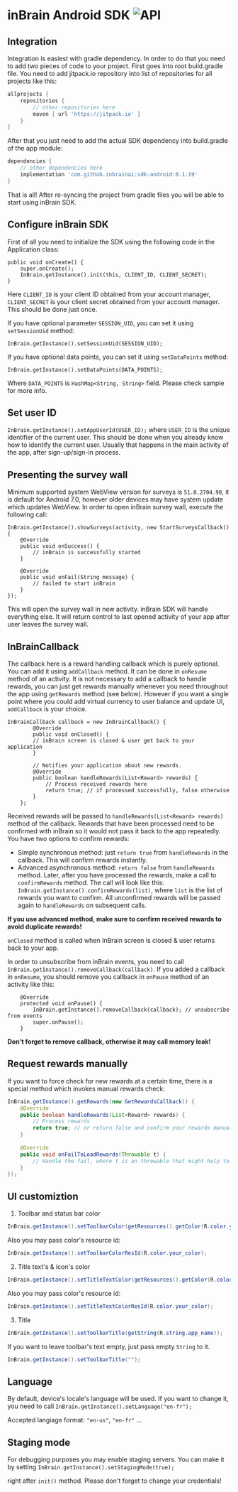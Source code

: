 #  inBrain Android SDK ![API](https://img.shields.io/badge/API-16%2B-brightgreen.svg?style=flat) 
## Integration
Integration is easiest with gradle dependency. In order to do that you need to add two pieces of code to your project. First goes into root build.gradle file. You need to add jitpack.io repository into list of repositories for all projects like this:
```groovy
allprojects {
    repositories {
        // other repositories here
        maven { url 'https://jitpack.io' }
    }
}
```
After that you just need to add the actual SDK dependency into build.gradle of the app module:
```groovy
dependencies {  
    // other dependencies here
    implementation 'com.github.inbrainai:sdk-android:0.1.19'  
}
```
That is all! After re-syncing the project from gradle files you will be able to start using inBrain SDK.

## Configure inBrain SDK
First of all you need to initialize the SDK using the following code in the Application class:
```
public void onCreate() {
    super.onCreate();
    InBrain.getInstance().init(this, CLIENT_ID, CLIENT_SECRET);
}
```

Here `CLIENT_ID` is your client ID obtained from your account manager, `CLIENT_SECRET` is your client secret obtained from your account manager. This should be done just once.

If you have optional parameter `SESSION_UID`, you can set it using `setSessionUid` method:
```
InBrain.getInstance().setSessionUid(SESSION_UID);
```

If you have optional data points, you can set it using `setDataPoints` method:
```
InBrain.getInstance().setDataPoints(DATA_POINTS);
```
Where `DATA_POINTS` is `HashMap<String, String>` field. Please check sample for more info.

## Set user ID
`InBrain.getInstance().setAppUserId(USER_ID);` where `USER_ID` is the unique identifier of the current user. This should be done when you already know how to identify the current user. Usually that happens in the main activity of the app, after sign-up/sign-in process.

## Presenting the survey wall
Minimum supported system WebView version for surveys is `51.0.2704.90`, it is default for Android 7.0, however older devices may have system update which updates WebView.
In order to open inBrain survey wall, execute the following call:
```
InBrain.getInstance().showSurveys(activity, new StartSurveysCallback() {
    @Override
    public void onSuccess() {
		// inBrain is successfully started
    }

    @Override
    public void onFail(String message) {
		// failed to start inBrain
    }
});
```
This will open the survey wall in new activity. inBrain SDK will handle everything else. It will return control to last opened activity of your app after user leaves the survey wall.

## InBrainCallback
The callback here is a reward handling callback which is purely optional. You can add it using `addCallback` method. It can be done in `onResume` method of an activity. It is not necessary to add a callback to handle rewards, you can just get rewards manually whenever you need throughout the app using `getRewards` method (see below). However if you want a single point where you could add virtual currency to user balance and update UI, `addCallback` is your choice.

```
InBrainCallback callback = new InBrainCallback() {
        @Override
        public void onClosed() {
        // inBrain screen is closed & user get back to your application
        }

        // Notifies your application about new rewards.
        @Override  
        public boolean handleRewards(List<Reward> rewards) {
            // Process received rewards here
            return true; // if processed successfully, false otherwise
        }  
    };
```
Received rewards will be passed to `handleRewards(List<Reward> rewards)` method of the callback. Rewards that have been processed need to be confirmed with inBrain so it would not pass it back to the app repeatedly. You have two options to confirm rewards:

 * Simple synchronous method: just `return true` from `handleRewards` in the callback. This will confirm rewards instantly.
 * Advanced asynchronous method: `return false` from `handleRewards` method. Later, after you have processed the rewards, make a call to `confirmRewards` method. The call will look like this: `InBrain.getInstance().confirmRewards(list)`, where `list` is the list of rewards you want to confirm. All unconfirmed rewards will be passed again to `handleRewards` on subsequent calls.
 
 **If you use advanced method, make sure to confirm received rewards to avoid duplicate rewards!**

`onClosed` method is called when InBrain screen is closed & user returns back to your app.

In order to unsubscribe from inBrain events, you need to call `InBrain.getInstance().removeCallback(callback)`. If you added a callback in `onResume`, you should remove you callback in `onPause` method of an activity like this:

```
    @Override
    protected void onPause() {
        InBrain.getInstance().removeCallback(callback); // unsubscribe from events
        super.onPause();
    }
```

 **Don't forget to remove callback, otherwise it may call memory leak!**

## Request rewards manually
If you want to force check for new rewards at a certain time, there is a special method which invokes manual rewards check:
```java
InBrain.getInstance().getRewards(new GetRewardsCallback() {  
    @Override  
    public boolean handleRewards(List<Reward> rewards) {  
        // Process rewards
        return true; // or return false and confirm your rewards manualy using InBrain.getInstance().confirmRewards(rewards);  
    }  
  
    @Override  
    public void onFailToLoadRewards(Throwable t) {  
        // Handle the fail, where t is an throwable that might help to investigate the error.
    }  
});
```

## UI customiztion
1. Toolbar and status bar color

```java
InBrain.getInstance().setToolbarColor(getResources().getColor(R.color.your_color));
```
Also you may pass color's resource id:
```java
InBrain.getInstance().setToolbarColorResId(R.color.your_color); 
```
2. Title text's & icon's color

```java
InBrain.getInstance().setTitleTextColor(getResources().getColor(R.color.your_color));
```
Also you may pass color's resource id:
```java
InBrain.getInstance().setTitleTextColorResId(R.color.your_color); 
```
3. Title

```java
InBrain.getInstance().setToolbarTitle(getString(R.string.app_name));
```
If you want to leave toolbar's text empty, just pass empty `String` to it.
```java
InBrain.getInstance().setToolbarTitle("");
```
## Language
By default, device's locale's language will be used. If you want to change it, you need to call
`InBrain.getInstance().setLanguage("en-fr");`

Accepted langiage format: `"en-us"`, `"en-fr"` ...

## Staging mode
For debugging purposes you may enable staging servers. You can make it by setting
`InBrain.getInstance().setStagingMode(true);`

right after `init()` method.
Please don't forget to change your credentials!
